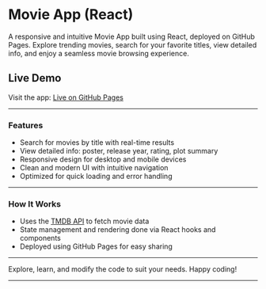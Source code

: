 # Movie App (React)

A responsive and intuitive Movie App built using React, deployed on GitHub Pages. Explore trending movies, search for your favorite titles, view detailed info, and enjoy a seamless movie browsing experience.

## Live Demo

Visit the app: [Live on GitHub Pages](https://ashfaq03.github.io/Movie_App_React/)

***

### Features

- Search for movies by title with real-time results
- View detailed info: poster, release year, rating, plot summary
- Responsive design for desktop and mobile devices
- Clean and modern UI with intuitive navigation
- Optimized for quick loading and error handling

***

### How It Works

- Uses the [TMDB API](https://www.themoviedb.org/) to fetch movie data
- State management and rendering done via React hooks and components
- Deployed using GitHub Pages for easy sharing

***

Explore, learn, and modify the code to suit your needs. Happy coding!

***

